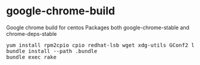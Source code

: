 # google-chrome-build
Google chrome build for centos
Packages both google-chrome-stable and chrome-deps-stable

<pre>
yum install rpm2cpio cpio redhat-lsb wget xdg-utils GConf2 libXScrnSaver libX11 gnome-keyring nss PackageKit rpm-build rpmdevtools xz
bundle install --path .bundle
bundle exec rake
</pre>
